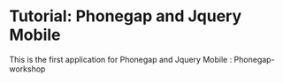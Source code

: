 # Tutorial: Phonegap and Jquery Mobile

This is the first application for Phonegap and Jquery Mobile
: Phonegap-workshop
